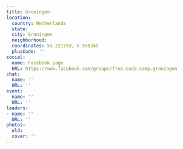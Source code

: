 ```yaml
---
title: Groningen
location:
  country: Netherlands
  state: 
  city: Groningen
  neighborhood: 
  coordinates: 53.221793, 6.558245
  plusCode: ''
social:
  name: Facebook page
  URL: https://www.facebook.com/groups/free.code.camp.groningen
chat:
  name: ''
  URL: ''
event:
  name: ''
  URL: ''
leaders:
- name: ''
  URL: ''
photos:
  old: 
  cover: ''
---
```


